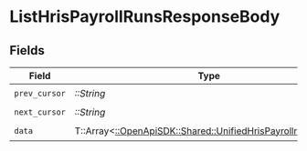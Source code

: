 # ListHrisPayrollRunsResponseBody


## Fields

| Field                                                                                                             | Type                                                                                                              | Required                                                                                                          | Description                                                                                                       |
| ----------------------------------------------------------------------------------------------------------------- | ----------------------------------------------------------------------------------------------------------------- | ----------------------------------------------------------------------------------------------------------------- | ----------------------------------------------------------------------------------------------------------------- |
| `prev_cursor`                                                                                                     | *::String*                                                                                                        | :heavy_check_mark:                                                                                                | N/A                                                                                                               |
| `next_cursor`                                                                                                     | *::String*                                                                                                        | :heavy_check_mark:                                                                                                | N/A                                                                                                               |
| `data`                                                                                                            | T::Array<[::OpenApiSDK::Shared::UnifiedHrisPayrollrunOutput](../../models/shared/unifiedhrispayrollrunoutput.md)> | :heavy_check_mark:                                                                                                | N/A                                                                                                               |